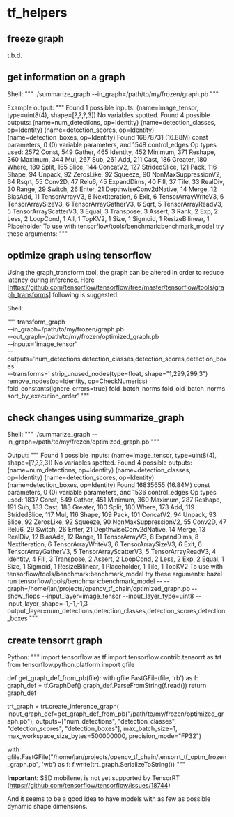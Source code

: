 # tf_helpers

## freeze graph

t.b.d.


## get information on a graph

Shell:
"""
./summarize_graph --in_graph=/path/to/my/frozen/graph.pb
"""

Example output:
"""
Found 1 possible inputs: (name=image_tensor, type=uint8(4), shape=[?,?,?,3])
No variables spotted.
Found 4 possible outputs: (name=num_detections, op=Identity) (name=detection_classes, op=Identity) (name=detection_scores, op=Identity) (name=detection_boxes, op=Identity)
Found 16878731 (16.88M) const parameters, 0 (0) variable parameters, and 1548 control_edges
Op types used: 2572 Const, 549 Gather, 465 Identity, 452 Minimum, 371 Reshape, 360 Maximum, 344 Mul, 267 Sub, 261 Add, 211 Cast, 186 Greater, 180 Where, 180 Split, 165 Slice, 144 ConcatV2, 127 StridedSlice, 121 Pack, 116 Shape, 94 Unpack, 92 ZerosLike, 92 Squeeze, 90 NonMaxSuppressionV2, 64 Rsqrt, 55 Conv2D, 47 Relu6, 45 ExpandDims, 40 Fill, 37 Tile, 33 RealDiv, 30 Range, 29 Switch, 26 Enter, 21 DepthwiseConv2dNative, 14 Merge, 12 BiasAdd, 11 TensorArrayV3, 8 NextIteration, 6 Exit, 6 TensorArrayWriteV3, 6 TensorArraySizeV3, 6 TensorArrayGatherV3, 6 Sqrt, 5 TensorArrayReadV3, 5 TensorArrayScatterV3, 3 Equal, 3 Transpose, 3 Assert, 3 Rank, 2 Exp, 2 Less, 2 LoopCond, 1 All, 1 TopKV2, 1 Size, 1 Sigmoid, 1 ResizeBilinear, 1 Placeholder
To use with tensorflow/tools/benchmark:benchmark_model try these arguments:
"""

## optimize graph using tensorflow

Using the graph_transform tool, the graph can be altered in order to reduce latency during inference. Here
[https://github.com/tensorflow/tensorflow/tree/master/tensorflow/tools/graph_transforms] following
is suggested:

Shell:

"""
transform_graph \
--in_graph=/path/to/my/frozen/graph.pb \
--out_graph=/path/to/my/frozen/optimized_graph.pb \
--inputs='image_tensor' \
--outputs='num_detections,detection_classes,detection_scores,detection_boxes' \
--transforms='
  strip_unused_nodes(type=float, shape="1,299,299,3")
  remove_nodes(op=Identity, op=CheckNumerics)
  fold_constants(ignore_errors=true)
  fold_batch_norms
  fold_old_batch_norms
  sort_by_execution_order'
"""

## check changes using summarize_graph

Shell:
"""
./summarize_graph --in_graph=/path/to/my/frozen/optimized_graph.pb
"""

Output:
"""
Found 1 possible inputs: (name=image_tensor, type=uint8(4), shape=[?,?,?,3])
No variables spotted.
Found 4 possible outputs: (name=num_detections, op=Identity) (name=detection_classes, op=Identity) (name=detection_scores, op=Identity) (name=detection_boxes, op=Identity)
Found 16835655 (16.84M) const parameters, 0 (0) variable parameters, and 1536 control_edges
Op types used: 1837 Const, 549 Gather, 451 Minimum, 360 Maximum, 287 Reshape, 191 Sub, 183 Cast, 183 Greater, 180 Split, 180 Where, 173 Add, 119 StridedSlice, 117 Mul, 116 Shape, 109 Pack, 101 ConcatV2, 94 Unpack, 93 Slice, 92 ZerosLike, 92 Squeeze, 90 NonMaxSuppressionV2, 55 Conv2D, 47 Relu6, 29 Switch, 26 Enter, 21 DepthwiseConv2dNative, 14 Merge, 13 RealDiv, 12 BiasAdd, 12 Range, 11 TensorArrayV3, 8 ExpandDims, 8 NextIteration, 6 TensorArrayWriteV3, 6 TensorArraySizeV3, 6 Exit, 6 TensorArrayGatherV3, 5 TensorArrayScatterV3, 5 TensorArrayReadV3, 4 Identity, 4 Fill, 3 Transpose, 2 Assert, 2 LoopCond, 2 Less, 2 Exp, 2 Equal, 1 Size, 1 Sigmoid, 1 ResizeBilinear, 1 Placeholder, 1 Tile, 1 TopKV2
To use with tensorflow/tools/benchmark:benchmark_model try these arguments:
bazel run tensorflow/tools/benchmark:benchmark_model -- --graph=/home/jan/projects/opencv_tf_chain/optimized_graph.pb --show_flops --input_layer=image_tensor --input_layer_type=uint8 --input_layer_shape=-1,-1,-1,3 --output_layer=num_detections,detection_classes,detection_scores,detection_boxes
"""

## create tensorrt graph

Python:
"""
import tensorflow as tf
import tensorflow.contrib.tensorrt as trt
from tensorflow.python.platform import gfile



def get_graph_def_from_pb(file):
    with gfile.FastGFile(file, 'rb') as f:
        graph_def = tf.GraphDef()
        graph_def.ParseFromString(f.read())
        return graph_def



trt_graph = trt.create_inference_graph(
                input_graph_def=get_graph_def_from_pb("/path/to/my/frozen/optimized_graph.pb"),
                outputs=["num_detections", "detection_classes", "detection_scores", "detection_boxes"],
                max_batch_size=1,
                max_workspace_size_bytes=500000000,
                precision_mode="FP32")


with gfile.FastGFile("/home/jan/projects/opencv_tf_chain/tensorrt_tf_optm_frozen_graph.pb", 'wb') as f:
    f.write(trt_graph.SerializeToString())
"""

**Important**: SSD mobilenet is not yet supported by TensorRT (https://github.com/tensorflow/tensorflow/issues/18744)

And it seems to be a good idea to have models with as few as possible dynamic shape dimensions.
